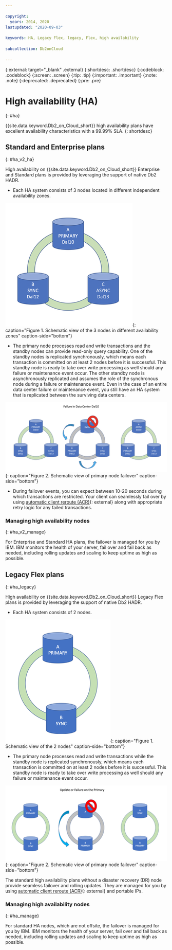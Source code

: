 ```yaml
---

copyright:
  years: 2014, 2020
lastupdated: "2020-09-03"

keywords: HA, Legacy Flex, legacy, Flex, high availability

subcollection: Db2onCloud

---
```


<!-- Attribute definitions --> 
{:external: target="_blank" .external}
{:shortdesc: .shortdesc}
{:codeblock: .codeblock}
{:screen: .screen}
{:tip: .tip}
{:important: .important}
{:note: .note}
{:deprecated: .deprecated}
{:pre: .pre}

# High availability (HA)
{: #ha}

{{site.data.keyword.Db2_on_Cloud_short}} high availability plans have excellent availability characteristics with a 99.99% SLA. 
{: shortdesc}

## Standard and Enterprise plans
{: #ha_v2_ha}

High availability on {{site.data.keyword.Db2_on_Cloud_short}} Enterprise and Standard plans is provided by leveraging the support of native Db2 HADR. 

- Each HA system consists of 3 nodes located in different independent availability zones.  

![Schematic view of the 3 nodes in different availability zones](images/ha_AZ_small.png "Schematic view of the 3 nodes in different availability zones"){: caption="Figure 1. Schematic view of the 3 nodes in different availability zones" caption-side="bottom"}

- The primary node processes read and write transactions and the standby nodes can provide read-only query capability. One of the standby nodes is replicated synchronously, which means each transaction is committed on at least 2 nodes before it is successful. This standby node is ready to take over write processing as well should any failure or maintenance event occur. The other standby node is asynchronously replicated and assumes the role of the synchronous node during a failure or maintenance event. Even in the case of an entire data center failure or maintenance event, you still have an HA system that is replicated between the surviving data centers.

![Schematic view of primary node failover](images/ha_failure.png "Schematic view of primary node failover"){: caption="Figure 2. Schematic view of primary node failover" caption-side="bottom"}

- During failover events, you can expect between 10-20 seconds during which transactions are restricted. Your client can seamlessly fail over by using [automatic client reroute (ACR)](https://www.ibm.com/support/knowledgecenter/SSEPGG_11.5.0/com.ibm.db2.luw.admin.ha.doc/doc/r0023392.html){: external} along with appropriate retry logic for any failed transactions.

### Managing high availability nodes
{: #ha_v2_manage}

For Enterprise and Standard HA plans, the failover is managed for you by IBM. IBM monitors the health of your server, fail over and fail back as needed, including rolling updates and scaling to keep uptime as high as possible.

## Legacy Flex plans
{: #ha_legacy}

High availability on {{site.data.keyword.Db2_on_Cloud_short}} Legacy Flex plans is provided by leveraging the support of native Db2 HADR.

- Each HA system consists of 2 nodes. 

![Schematic view of the 2 nodes](images/legacy_ha_small.png "Schematic view of the 2 nodes"){: caption="Figure 1. Schematic view of the 2 nodes" caption-side="bottom"}

- The primary node processes read and write transactions while the standby node is replicated synchronously, which means each transaction is committed on at least 2 nodes before it is successful. This standby node is ready to take over write processing as well should any failure or maintenance event occur. 

![Schematic view of primary node failover](images/legacy_ha_fail.png "Schematic view of primary node failover"){: caption="Figure 2. Schematic view of primary node failover" caption-side="bottom"}

The standard high availability plans without a disaster recovery (DR) node provide seamless failover and rolling updates. They are managed for you by using [automatic client reroute (ACR)](https://www.ibm.com/support/knowledgecenter/SSEPGG_11.5.0/com.ibm.db2.luw.admin.ha.doc/doc/r0023392.html){: external} and portable IPs.

### Managing high availability nodes
{: #ha_manage}

For standard HA nodes, which are not offsite, the failover is managed for you by IBM. IBM monitors the health of your server, fail over and fail back as needed, including rolling updates and scaling to keep uptime as high as possible.


